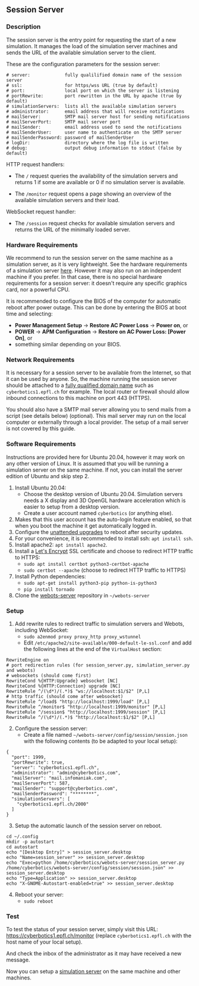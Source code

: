 ## Session Server

### Description

The session server is the entry point for requesting the start of a new simulation.
It manages the load of the simulation server machines and sends the URL of the available simulation server to the client.

These are the configuration parameters for the session server:
```
# server:             fully qualilified domain name of the session server
# ssl:                for https/wss URL (true by default)
# port:               local port on which the server is listening
# portRewrite:        port rewritten in the URL by apache (true by default)
# simulationServers:  lists all the available simulation servers
# administrator:      email address that will receive notifications
# mailServer:         SMTP mail server host for sending notifications
# mailServerPort:     SMTP mail server port
# mailSender:         email address used to send the notifications
# mailSenderUser:     user name to authenticate on the SMTP server
# mailSenderPassword: password of mailSenderUser
# logDir:             directory where the log file is written
# debug:              output debug information to stdout (false by default)
```

HTTP request handlers:
* The `/` request queries the availability of the simulation servers and returns 1 if some are available or 0 if no simulation server is available.

* The `/monitor` request opens a page showing an overview of the available simulation servers and their load.

WebSocket request handler:
* The `/session` request checks for available simulation servers and returns the URL of the minimally loaded server.

### Hardware Requirements

We recommend to run the session server on the same machine as a simulation server, as it is very lightweight.
See the hardware requirements of a simulation server [here](simulation-server.md#hardware-requirements).
However it may also run on an independent machine if you prefer.
In that case, there is no special hardware requirements for a session server: it doesn't require any specific graphics card, nor a powerful CPU.

It is recommended to configure the BIOS of the computer for automatic reboot after power outage.
This can be done by entering the BIOS at boot time and selecting:
- **Power Management Setup** &rarr; **Restore AC Power Loss** &rarr; **Power on**, or
- **POWER** &rarr; **APM Configuration** &rarr; **Restore on AC Power Loss: [Power On]**, or
- something similar depending on your BIOS.

### Network Requirements

It is necessary for a session server to be available from the Internet, so that it can be used by anyone.
So, the machine running the session server should be attached to a [fully qualified domain name](https://en.wikipedia.org/wiki/Fully_qualified_domain_name) such as `cyberbotics1.epfl.ch` for example.
The local router or firewall should allow inbound connections to this machine on port 443 (HTTPS).

You should also have a SMTP mail server allowing you to send mails from a script (see details below) (optional).
This mail server may run on the local computer or externally through a local provider.
The setup of a mail server is not covered by this guide.

### Software Requirements

Instructions are provided here for Ubuntu 20.04, however it may work on any other version of Linux.
It is assumed that you will be running a simulation server on the same machine.
If not, you can install the server edition of Ubuntu and skip step 2.

1. Install Ubuntu 20.04:
    - Choose the desktop version of Ubuntu 20.04. Simulation servers needs a X display and 3D OpenGL hardware acceleration which is easier to setup from a desktop version.
    - Create a user account named `cyberbotics` (or anything else).
2. Makes that this user account has the auto-login feature enabled, so that when you boot the machine it get automatically logged in.
3. Configure the [unattended upgrades](https://www.linuxbabe.com/ubuntu/automatic-security-update-unattended-upgrades-ubuntu) to reboot after security updates.
4. For your convenience, it is recommended to install ssh: `apt install ssh`.
5. Install apache2: `apt install apache2`.
6. Install a [Let's Encrypt](https://letsencrypt.org) SSL certificate and choose to redirect HTTP traffic to HTTPS:
    - `sudo apt install certbot python3-certbot-apache`
    - `sudo certbot --apache` (choose to redirect HTTP traffic to HTTPS)
7. Install Python dependencies:
    - `sudo apt-get install python3-pip python-is-python3`
    - `pip install tornado`
8. Clone the [webots-server](https://github.com/cyberbotics/webots-server) repository in `~/webots-server`


### Setup

1. Add rewrite rules to redirect traffic to simulation servers and Webots, including WebSocket:
    - `sudo a2enmod proxy proxy_http proxy_wstunnel`
    - Edit `/etc/apache2/site-available/000-default-le-ssl.conf` and add the following lines at the end of the `VirtualHost` section:
```
RewriteEngine on
# port redirection rules (for session_server.py, simulation_server.py and webots)
# websockets (should come first)
RewriteCond %{HTTP:Upgrade} websocket [NC]
RewriteCond %{HTTP:Connection} upgrade [NC]
RewriteRule ^/(\d*)/(.*)$ "ws://localhost:$1/$2" [P,L]
# http traffic (should come after websocket)
RewriteRule ^/load$ "http://localhost:1999/load" [P,L]
RewriteRule ^/monitor$ "http://localhost:1999/monitor" [P,L]
RewriteRule ^/session$ "http://localhost:1999/session" [P,L]
RewriteRule ^/(\d*)/(.*)$ "http://localhost:$1/$2" [P,L]
```

2. Configure the session server:
    - Create a file named `~/webots-server/config/session/session.json` with the following contents (to be adapted to your local setup):
```
{
  "port": 1999,
  "portRewrite": true,
  "server": "cyberbotics1.epfl.ch",
  "administrator": "admin@cyberbotics.com",
  "mailServer": "mail.infomaniak.com",
  "mailServerPort": 587,
  "mailSender": "support@cyberbotics.com",
  "mailSenderPassword": "********",
  "simulationServers": [
    "cyberbotics1.epfl.ch/2000"
  ]
}
```

3. Setup the automatic launch of the session server on reboot.
```
cd ~/.config
mkdir -p autostart
cd autostart
echo "[Desktop Entry]" > session_server.desktop
echo "Name=session_server" >> session_server.desktop
echo "Exec=python /home/cyberbotics/webots-server/session_server.py /home/cyberbotics/webots-server/config/session/session.json" >> session_server.desktop
echo "Type=Application" >> session_server.desktop
echo "X-GNOME-Autostart-enabled=true" >> session_server.desktop
```
4. Reboot your server:
   - `sudo reboot`

### Test

To test the status of your session server, simply visit this URL: https://cyberbotics1.epfl.ch/monitor (replace `cyberbotics1.epfl.ch` with the host name of your local setup).

And check the inbox of the administrator as it may have received a new message.

Now you can setup a [simulation server](simulation-server.md) on the same machine and other machines.
